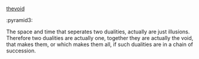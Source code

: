 [thevoid](thevoid)

:pyramid3:

The space and time that seperates two dualities, actually are just illusions. Therefore two dualities are actually one, together they are actually the void, that makes them, or which makes them all, if such dualities are in a chain of succession.
